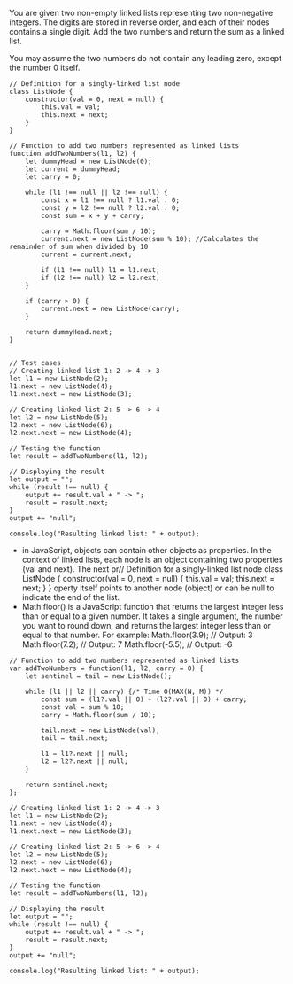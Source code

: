 You are given two non-empty linked lists representing two non-negative integers. The digits are stored in reverse order, and each of their nodes contains a single digit. Add the two numbers and return the sum as a linked list.

You may assume the two numbers do not contain any leading zero, except the number 0 itself.
```
// Definition for a singly-linked list node
class ListNode {
    constructor(val = 0, next = null) {
        this.val = val;
        this.next = next;
    }
}

// Function to add two numbers represented as linked lists
function addTwoNumbers(l1, l2) {
    let dummyHead = new ListNode(0);
    let current = dummyHead;
    let carry = 0;

    while (l1 !== null || l2 !== null) {
        const x = l1 !== null ? l1.val : 0;
        const y = l2 !== null ? l2.val : 0;
        const sum = x + y + carry;

        carry = Math.floor(sum / 10);
        current.next = new ListNode(sum % 10); //Calculates the remainder of sum when divided by 10
        current = current.next;

        if (l1 !== null) l1 = l1.next;
        if (l2 !== null) l2 = l2.next;
    }

    if (carry > 0) {
        current.next = new ListNode(carry);
    }

    return dummyHead.next;
}


// Test cases
// Creating linked list 1: 2 -> 4 -> 3
let l1 = new ListNode(2);
l1.next = new ListNode(4);
l1.next.next = new ListNode(3);

// Creating linked list 2: 5 -> 6 -> 4
let l2 = new ListNode(5);
l2.next = new ListNode(6);
l2.next.next = new ListNode(4);

// Testing the function
let result = addTwoNumbers(l1, l2);

// Displaying the result
let output = "";
while (result !== null) {
    output += result.val + " -> ";
    result = result.next;
}
output += "null";

console.log("Resulting linked list: " + output);
```
*  in JavaScript, objects can contain other objects as properties. In the context of linked lists, each node is an object containing two properties (val and next). The next pr// Definition for a singly-linked list node
class ListNode {
    constructor(val = 0, next = null) {
        this.val = val;
        this.next = next;
    }
}
operty itself points to another node (object) or can be null to indicate the end of the list.
* Math.floor() is a JavaScript function that returns the largest integer less than or equal to a given number. It takes a single argument, the number you want to round down, and returns the largest integer less than or equal to that number.
For example:
Math.floor(3.9); // Output: 3
Math.floor(7.2); // Output: 7
Math.floor(-5.5); // Output: -6
```
// Function to add two numbers represented as linked lists
var addTwoNumbers = function(l1, l2, carry = 0) {
    let sentinel = tail = new ListNode();

    while (l1 || l2 || carry) {/* Time O(MAX(N, M)) */
        const sum = (l1?.val || 0) + (l2?.val || 0) + carry;
        const val = sum % 10;
        carry = Math.floor(sum / 10);

        tail.next = new ListNode(val);
        tail = tail.next;

        l1 = l1?.next || null;
        l2 = l2?.next || null;
    }

    return sentinel.next;
};

// Creating linked list 1: 2 -> 4 -> 3
let l1 = new ListNode(2);
l1.next = new ListNode(4);
l1.next.next = new ListNode(3);

// Creating linked list 2: 5 -> 6 -> 4
let l2 = new ListNode(5);
l2.next = new ListNode(6);
l2.next.next = new ListNode(4);

// Testing the function
let result = addTwoNumbers(l1, l2);

// Displaying the result
let output = "";
while (result !== null) {
    output += result.val + " -> ";
    result = result.next;
}
output += "null";

console.log("Resulting linked list: " + output);
```

